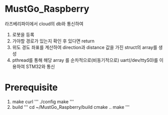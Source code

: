 # MustGo_Raspberry
라즈베리파이에서 cloud의 db와 통신하여 
1. 로봇을 등록
2. 가야할 경로가 있는지 확인 후 있다면 return 
3. 위도 경도 좌표를 계산하여 direction과 distance 값을 가진 struct의 array를 생성
4. pthread를 통해 해당 array 를 순차적으로(비동기적으로) uart(/dev/ttyS0)를 이용하여 STM32와 통신


# Prerequisite
1. make curl
'''
./config
make
'''
2. build
    '''
    cd ~/MustGo_Raspberry/build
    cmake ..
    make
    '''